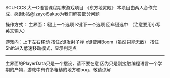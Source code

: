 SCU-CCS 大一C语言课程期末游戏项目 《东方地灵殿》
本项目由两人合作完成，感谢b站@IzayoiSakuo为我们解答部分问题

操作方式：
主界面：I键上一个选项
          K键下一个选项
          回车键选中
          （注意要用小写英文输入）

游戏内：上下左右移动
        按住z键发射子弹
        x键使用Boom（虽然只能无敌）
        按住Shift进入低速移动模式，显示判定点

---------------------------------------------------------
主界面的PlayerData只是一个摆设，请不要在意
因为只是刚接触编程语言一个学期的产物，游戏中有许多粗糙的地方和bug，敬请谅解

